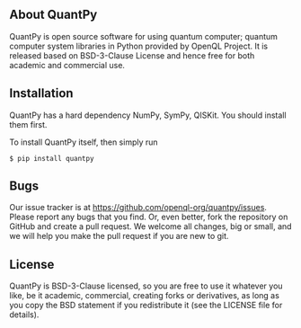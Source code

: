 ## About QuantPy
QuantPy is open source software for using quantum computer; quantum computer system libraries in Python provided by OpenQL Project.
It is released based on BSD-3-Clause License and hence free for both academic and commercial use.  


## Installation
QuantPy has a hard dependency NumPy, SymPy, QISKit. You should install them first.

To install QuantPy itself, then simply run

```
$ pip install quantpy

```

## Bugs
Our issue tracker is at https://github.com/openql-org/quantpy/issues. Please report any bugs that you find. Or, even better, fork the repository on GitHub and create a pull request. We welcome all changes, big or small, and we will help you make the pull request if you are new to git.


## License
QuantPy is BSD-3-Clause licensed, so you are free to use it whatever you like, be it academic, commercial, creating forks or derivatives, as long as you copy the BSD statement if you redistribute it (see the LICENSE file for details).
